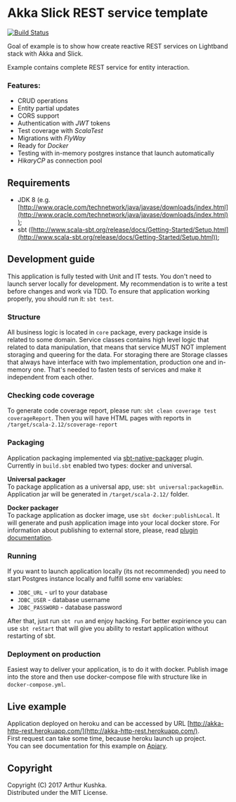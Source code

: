 Akka Slick REST service template
=========================

[![Build Status](https://travis-ci.org/ArchDev/akka-http-rest.svg?branch=master)](https://travis-ci.org/ArchDev/akka-http-rest)

Goal of example is to show how create reactive REST services on Lightband stack with Akka and Slick.

Example contains complete REST service for entity interaction.

### Features:
* CRUD operations
* Entity partial updates
* CORS support
* Authentication with *JWT* tokens
* Test coverage with *ScalaTest*
* Migrations with *FlyWay*
* Ready for *Docker*
* Testing with in-memory postgres instance that launch automatically
* *HikaryCP* as connection pool

## Requirements
* JDK 8 (e.g. [http://www.oracle.com/technetwork/java/javase/downloads/index.html](http://www.oracle.com/technetwork/java/javase/downloads/index.html));
* sbt ([http://www.scala-sbt.org/release/docs/Getting-Started/Setup.html](http://www.scala-sbt.org/release/docs/Getting-Started/Setup.html));

## Development guide
This application is fully tested with Unit and IT tests.
You don't need to launch server locally for development.
My recommendation is to write a test before changes and work via TDD.
To ensure that application working properly, you should run it: `sbt test`.

### Structure
All business logic is located in `core` package, every package inside is related to some domain.
Service classes contains high level logic that related to data manipulation,
that means that service MUST NOT implement storaging and queering for the data.
For storaging there are Storage classes that always have interface with two implementation, production one and
in-memory one. That's needed to fasten tests of services and make it independent from each other.

### Checking code coverage
To generate code coverage report, please run: `sbt clean coverage test coverageReport`.
Then you will have HTML pages with reports in `/target/scala-2.12/scoverage-report`

### Packaging
Application packaging implemented via [sbt-native-packager](https://github.com/sbt/sbt-native-packager) plugin.
Currently in `build.sbt` enabled two types: docker and universal.

**Universal packager**  
To package application as a universal app, use: `sbt universal:packageBin`.
Application jar will be generated in `/target/scala-2.12/` folder.

**Docker packager**   
To package application as docker image, use `sbt docker:publishLocal`.
It will generate and push application image into your local docker store.
For information about publishing to external store, please, read [plugin documentation](http://www.scala-sbt.org/sbt-native-packager/formats/docker.html).

### Running
If you want to launch application locally (its not recommended) you need to start Postgres instance locally and fulfill
some env variables:
 - `JDBC_URL` - url to your database
 - `JDBC_USER` - database username
 - `JDBC_PASSWORD` - database password
 
After that, just run `sbt run` and enjoy hacking. For better expirience you can use `sbt reStart` that will give you ability to
restart application without restarting of sbt.

### Deployment on production
Easiest way to deliver your application, is to do it with docker. Publish image into the store and then use
docker-compose file with structure like in `docker-compose.yml`.

## Live example
Application deployed on heroku and can be accessed by URL [http://akka-http-rest.herokuapp.com/](http://akka-http-rest.herokuapp.com/).   
First request can take some time, because heroku launch up project.  
You can see documentation for this example on [Apiary](http://docs.akkahttprest.apiary.io).

## Copyright
Copyright (C) 2017 Arthur Kushka.  
Distributed under the MIT License.